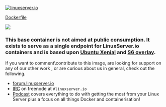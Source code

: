[linuxserverurl]: https://linuxserver.io
[forumurl]: https://forum.linuxserver.io
[ircurl]: https://www.linuxserver.io/irc/
[podcasturl]: https://www.linuxserver.io/podcast/

[![linuxserver.io](https://raw.githubusercontent.com/linuxserver/docker-templates/master/linuxserver.io/img/linuxserver_medium.png)][linuxserverurl]

[Dockerfile](https://github.com/linuxserver/docker-baseimage-mono/blob/master/Dockerfile)

[![](https://images.microbadger.com/badges/image/lsiobase/mono.svg)](https://microbadger.com/images/lsiobase/mono "Get your own image badge on microbadger.com")

### This base container is not aimed at public consumption. It exists to serve as a single endpoint for LinuxServer.io containers and is based upon [Ubuntu Xenial](https://hub.docker.com/_/ubuntu/) and [S6 overlay](https://github.com/just-containers/s6-overlay).

If you want to comment\contribute to this image, are looking for support on any of our other work , or are curious about us in general, check out the following.

* [forum.linuxserver.io][forumurl]
* [IRC][ircurl] on freenode at `#linuxserver.io`
* [Podcast][podcasturl] covers everything to do with getting the most from your Linux Server plus a focus on all things Docker and containerisation!

